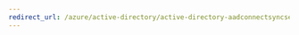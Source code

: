 ```yaml
---
redirect_url: /azure/active-directory/active-directory-aadconnectsyncservice-duplicate-attribute-resiliency
---
```

